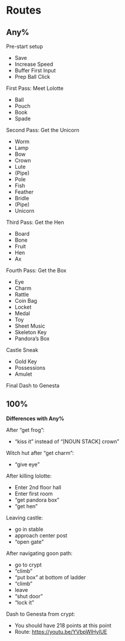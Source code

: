 # Routes

## Any%

Pre-start setup
- Save 
- Increase Speed 
- Buffer First Input 
- Prep Ball Click

First Pass: Meet Lolotte
- Ball 
- Pouch 
- Book 
- Spade

Second Pass: Get the Unicorn
- Worm 
- Lamp 
- Bow 
- Crown 
- Lute 
- (Pipe) 
- Pole 
- Fish 
- Feather 
- Bridle 
- (Pipe) 
- Unicorn

Third Pass: Get the Hen
- Board 
- Bone 
- Fruit 
- Hen 
- Ax

Fourth Pass: Get the Box
- Eye 
- Charm 
- Rattle 
- Coin Bag 
- Locket 
- Medal 
- Toy 
- Sheet Music 
- Skeleton Key 
- Pandora’s Box

Castle Sneak
- Gold Key 
- Possessions 
- Amulet

Final Dash to Genesta


## 100%

**Differences with Any%**

After “get frog”:
- “kiss it” instead of “[NOUN STACK] crown”

Witch hut after “get charm”: 
- “give eye”

After killing lolotte: 
- Enter 2nd floor hall
- Enter first room
- “get pandora box”
- “get hen”

Leaving castle: 
- go in stable
- approach center post
- “open gate”

After navigating goon path: 
- go to crypt
- “climb”
- “put box” at bottom of ladder
- “climb”
- leave
- “shut door”
- “lock it”

Dash to Genesta from crypt:
- You should have 218 points at this point
- Route: https://youtu.be/YVbpWlHylUE
